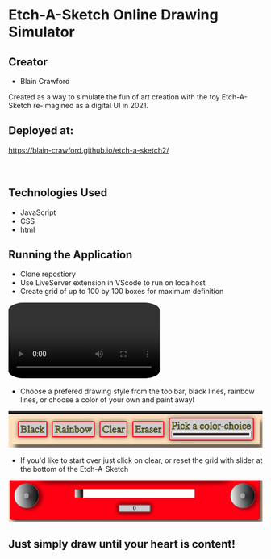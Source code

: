 # Etch-A-Sketch Online Drawing Simulator

## Creator
  - Blain Crawford

Created as a way to simulate the fun of art creation with the toy Etch-A-Sketch re-imagined as a digital UI in 2021. 

## Deployed at:
https://blain-crawford.github.io/etch-a-sketch2/
<br><br><br>

## Technologies Used
  -  JavaScript
  -  CSS
  -  html

## Running the Application
 - Clone repostiory
 - Use LiveServer extension in VScode to run on localhost
 - Create grid of up to 100 by 100 boxes for maximum definition

 <video src="./images/grid-creation.mov" style=" width: 300px; border-radius: 10%;" autoplay loop></video>

 -  Choose a prefered drawing style from the toolbar, black lines, rainbow lines, or choose a color of your own and paint away!

 <img src="./images/tool-bar.png">

 -  If you'd like to start over just click on clear, or reset the grid with slider at the bottom of the Etch-A-Sketch

 <img src="./images/bottom-controls.png">

## Just simply draw until your heart is content!














